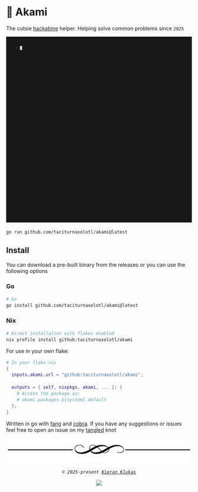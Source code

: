 # 🌷 Akami

The cutsie [hackatime](https://hackatime.hackclub.com/) helper. Helping solve common problems since `2025`  

![vhs gif of the cli](https://raw.githubusercontent.com/taciturnaxolotl/akami/main/.github/images/out.gif)

```bash
go run github.com/taciturnaxolotl/akami@latest
```

## Install

You can download a pre-built binary from the releases or you can use the following options

### Go

```bash
# Go
go install github.com/taciturnaxolotl/akami@latest
```

### Nix

```bash
# Direct installation with flakes enabled
nix profile install github:taciturnaxolotl/akami
```

For use in your own flake:

```nix
# In your flake.nix
{
  inputs.akami.url = "github:taciturnaxolotl/akami";

  outputs = { self, nixpkgs, akami, ... }: {
    # Access the package as:
    # akami.packages.${system}.default
  };
}
```

Written in go with [fang](https://github.com/charmbracelet/fang) and [cobra](https://github.com/spf13/cobra). If you have any suggestions or issues feel free to open an issue on my [tangled](https://tangled.sh/@dunkirk.sh/akami) knot

<p align="center">
	<img src="https://raw.githubusercontent.com/taciturnaxolotl/carriage/master/.github/images/line-break.svg" />
</p>

<p align="center">
	<i><code>&copy 2025-present <a href="https://github.com/taciturnaxolotl">Kieran Klukas</a></code></i>
</p>

<p align="center">
	<a href="https://github.com/taciturnaxolotl/akami/blob/master/LICENSE.md"><img src="https://img.shields.io/static/v1.svg?style=for-the-badge&label=License&message=MIT&logoColor=d9e0ee&colorA=363a4f&colorB=b7bdf8"/></a>
</p>
